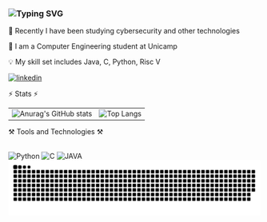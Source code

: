 ### ![Typing SVG](https://readme-typing-svg.herokuapp.com/?font=Courier&size=35&color=00FF00&center=true&vCenter=true&width=570&height=70&lines=Welcome+to+my+profile!👋;My+name+is+Alexandre+Seixas)

🎯 Recently I have been studying cybersecurity and other technologies

📘 I am a Computer Engineering student at Unicamp

💡 My skill set includes Java, C, Python, Risc V

[![linkedin](https://img.shields.io/badge/LinkedIn-0077B5?style=for-the-badge&logo=linkedin&logoColor=white)](https://www.linkedin.com/public-profile/settings?lipi=urn%3Ali%3Apage%3Ad_flagship3_profile_self_edit_contact-info%3BtMT9HfOsQIKa%2BYlhPWWUzg%3D%3D)

⚡ Stats ⚡

<table>
  <tr>
    <td><img src="https://github-readme-stats.vercel.app/api?username=aleseixas&show_icons=true&theme=transparent" alt="Anurag's GitHub stats" /></td>
    <td><img src="https://github-readme-stats.vercel.app/api/top-langs/?username=aleseixas&layout=compact" alt="Top Langs" /></td>
  </tr>
</table>

⚒️ Tools and Technologies ⚒️

<div style="display: inline-block;"><br/>
  <img align="center" alt="Python" src="https://img.shields.io/badge/Python-3776AB?style=for-the-badge&logo=python&logoColor=white" />
  <img align="center" alt="C" src="https://img.shields.io/badge/C-00599C?style=for-the-badge&logo=c&logoColor=white" />
  <img align="center" alt="JAVA" src="https://img.shields.io/badge/Java-ED8B00?style=for-the-badge&logo=openjdk&logoColor=white" />  
</div>


<picture align="center">
  <source media="(prefers-color-scheme: dark)" srcset="https://raw.githubusercontent.com/aleseixas/aleseixas/output/github-contribution-grid-snake-dark.svg">
  <source media="(prefers-color-scheme: light)" srcset="https://raw.githubusercontent.com/aleseixas/aleseixas/output/github-contribution-grid-snake-dark.svg">
  <img align="center" alt="github contribution grid snake animation" src="https://raw.githubusercontent.com/mari4souza/mari4souza/output/github-contribution-grid-snake.svg">
</picture>
